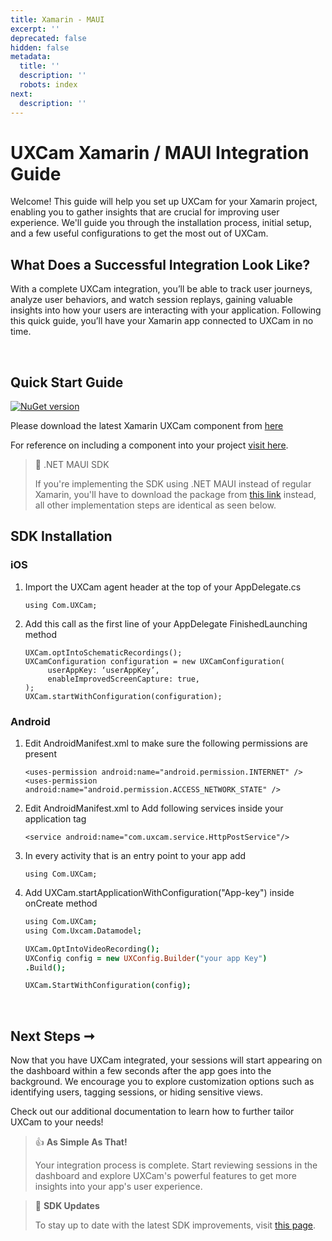 ```yaml
---
title: Xamarin - MAUI
excerpt: ''
deprecated: false
hidden: false
metadata:
  title: ''
  description: ''
  robots: index
next:
  description: ''
---
```

# UXCam Xamarin / MAUI Integration Guide

Welcome! This guide will help you set up UXCam for your Xamarin project, enabling you to gather insights that are crucial for improving user experience. We'll guide you through the installation process, initial setup, and a few useful configurations to get the most out of UXCam.

## What Does a Successful Integration Look Like?

With a complete UXCam integration, you’ll be able to track user journeys, analyze user behaviors, and watch session replays, gaining valuable insights into how your users are interacting with your application. Following this quick guide, you’ll have your Xamarin app connected to UXCam in no time.

<br />

## Quick Start Guide

[![NuGet version](https://badge.fury.io/nu/UXCam.svg)](https://badge.fury.io/nu/UXCam/3.5.1)

Please download the latest Xamarin UXCam component from <a href="https://www.nuget.org/packages/UXCam/3.5.1" target="_blank" rel="noopener">here</a>

 For reference on including a component into your project <a href="https://developer.xamarin.com/guides/cross-platform/application_fundamentals/components_walkthrough/" target="_blank" rel="noopener">visit here</a>.

> 📘 .NET MAUI SDK
> 
> If you're implementing the SDK using .NET MAUI instead of regular Xamarin, you'll have to download the package from [this link](https://www.nuget.org/packages/UXCamDotNet/1.0.0-beta) instead, all other implementation steps are identical as seen below.

## SDK Installation

### iOS

1. Import the UXCam agent header at the top of your AppDelegate.cs
   <pre><code class="language-objectivec">using Com.UXCam;</code></pre>

2. Add this call as the first line of your AppDelegate FinishedLaunching method
   <pre><code class="language-objectivec">UXCam.optIntoSchematicRecordings();
   UXCamConfiguration configuration = new UXCamConfiguration(
        userAppKey: ‘userAppKey’,
        enableImprovedScreenCapture: true,
   );
   UXCam.startWithConfiguration(configuration);
   </code></pre>

### Android

1. Edit AndroidManifest.xml to make sure the following permissions are present
   <pre><code class="language-swift pre-wrap">&lt;uses-permission android:name="android.permission.INTERNET" /&gt;<br>&lt;uses-permission android:name="android.permission.ACCESS_NETWORK_STATE" /&gt;</code></pre>

2. Edit AndroidManifest.xml to Add following services inside your application tag
   <pre><code class="language-swift pre-wrap">&lt;service android:name="com.uxcam.service.HttpPostService"/&gt;</code></pre>

3. In every activity that is an entry point to your app add
   <pre><code class="language-swift pre-wrap">using Com.UXCam;</code></pre>

4. Add UXCam.startApplicationWithConfiguration("App-key") inside onCreate method

   ```coffeescript Xamarin.Android
   using Com.UXCam;
   using Com.Uxcam.Datamodel;

   UXCam.OptIntoVideoRecording();
   UXConfig config = new UXConfig.Builder("your app Key")
   .Build();

   UXCam.StartWithConfiguration(config);
   ```

   <br />

## Next Steps ➞

Now that you have UXCam integrated, your sessions will start appearing on the dashboard within a few seconds after the app goes into the background. We encourage you to explore customization options such as identifying users, tagging sessions, or hiding sensitive views. 

Check out our additional documentation to learn how to further tailor UXCam to your needs!

> 👍 **As Simple As That!**
> 
> Your integration process is complete. Start reviewing sessions in the dashboard and explore UXCam's powerful features to get more insights into your app's user experience.

> 📜 **SDK Updates**
> 
> To stay up to date with the latest SDK improvements, visit [this page](https://help.uxcam.com/hc/en-us/articles/4404509626509--SDK-UPDATES).